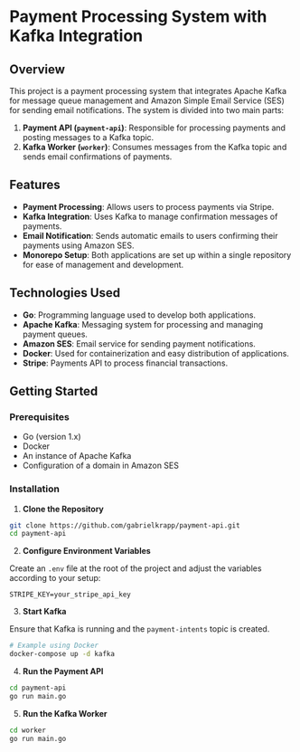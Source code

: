 # Payment Processing System with Kafka Integration

## Overview

This project is a payment processing system that integrates Apache Kafka for message queue management and Amazon Simple Email Service (SES) for sending email notifications. The system is divided into two main parts:

1. **Payment API (`payment-api`)**: Responsible for processing payments and posting messages to a Kafka topic.
2. **Kafka Worker (`worker`)**: Consumes messages from the Kafka topic and sends email confirmations of payments.

## Features

- **Payment Processing**: Allows users to process payments via Stripe.
- **Kafka Integration**: Uses Kafka to manage confirmation messages of payments.
- **Email Notification**: Sends automatic emails to users confirming their payments using Amazon SES.
- **Monorepo Setup**: Both applications are set up within a single repository for ease of management and development.

## Technologies Used

- **Go**: Programming language used to develop both applications.
- **Apache Kafka**: Messaging system for processing and managing payment queues.
- **Amazon SES**: Email service for sending payment notifications.
- **Docker**: Used for containerization and easy distribution of applications.
- **Stripe**: Payments API to process financial transactions.

## Getting Started

### Prerequisites

- Go (version 1.x)
- Docker
- An instance of Apache Kafka
- Configuration of a domain in Amazon SES

### Installation

1. **Clone the Repository**

```bash
git clone https://github.com/gabrielkrapp/payment-api.git
cd payment-api
```

2. **Configure Environment Variables**

Create an `.env` file at the root of the project and adjust the variables according to your setup:

```plaintext
STRIPE_KEY=your_stripe_api_key
```

3. **Start Kafka**

Ensure that Kafka is running and the `payment-intents` topic is created.

```bash
# Example using Docker
docker-compose up -d kafka
```

4. **Run the Payment API**

```bash
cd payment-api
go run main.go
```

5. **Run the Kafka Worker**

```bash
cd worker
go run main.go
```
